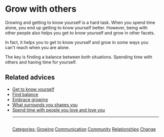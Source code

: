 # Grow with others

Growing and getting to know yourself is a hard task. When you spend time alone, you end up getting to know yourself better. However, being with other people also helps you get to know yourself and grow in other facets.
 
In fact, it helps you to get to know yourself and grow in some ways you can't reach when you are alone.
 
The key is finding a balance between both situations. Spending time with others and having time for yourself.

## Related advices

- [Get to know yourself](../Get%20to%20know%20yourself/index.md)
- [Find balance](../Find%20balance/index.md)
- [Embrace growing](../Embrace%20growing/index.md)
- [What surrounds you shapes you](../What%20surrounds%20you%20shapes%20you/index.md)
- [Spend time with people you love and love you](../Spend%20time%20with%20people%20you%20love%20and%20love%20you/index.md) <hr/><br/>[Categories:](../Categories/index.md) [Growing](../Categories/Growing.md) [Communication](../Categories/Communication.md) [Community](../Categories/Community.md) [Relationships](../Categories/Relationships.md) [Change](../Categories/Change.md)